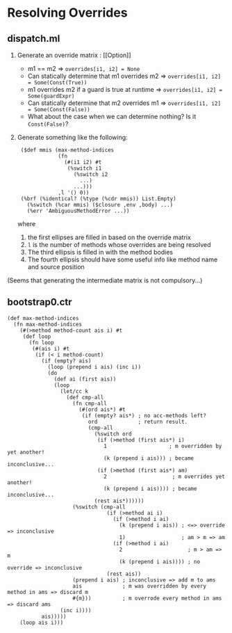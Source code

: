 # Resolving Overrides

## dispatch.ml

1. Generate an override matrix : [[Option<AST>]]
    * m1 == m2
      => `overrides[i1, i2] = None`
    * Can statically determine that m1 overrides m2
      => `overrides[i1, i2] = Some(Const(True))`
    * m1 overrides m2 if a guard is true at runtime
      => `overrides[i1, i2] = Some(guardExpr)`
    * Can statically determine that m2 overrides m1
      => `overrides[i1, i2] = Some(Const(False))`
    * What about the case when we can determine nothing? Is it `Const(False)`?
2. Generate something like the following:

        ($def mmis (max-method-indices
                    (fn
                      (#(i1 i2) #t
                       (%switch i1
                         (%switch i2
                           ...)
                         ...)))
                    ,l '() 0))
        (%brf (%identical? (%type (%cdr mmis)) List.Empty)
          (%switch (%car mmis) ($closure ,env ,body) ...)
          (%err 'AmbiguousMethodError ...))

    where

    1. the first ellipses are filled in based on the override matrix
    2. `l` is the number of methods whose overrides are being resolved
    3. The third ellipsis is filled in with the method bodies
    4. The fourth ellipsis should have some useful info like method name and
       source position

(Seems that generating the intermediate matrix is not compulsory...)

## bootstrap0.ctr

    (def max-method-indices
      (fn max-method-indices
        (#(>method method-count ais i) #t
         (def loop
           (fn loop
            (#(ais i) #t
             (if (< i method-count)
               (if (empty? ais)
                 (loop (prepend i ais) (inc i))
                 (do
                   (def ai (first ais))
                   (loop
                     (let/cc k
                       (def cmp-all
                         (fn cmp-all
                           (#(ord ais*) #t
                            (if (empty? ais*) ; no acc-methods left?
                              ord             ; return result.
                              (cmp-all
                                (%switch ord
                                 (if (>method (first ais*) i)
                                   1                    ; m overridden by yet another!
                                   (k (prepend i ais))) ; became inconclusive...
                                 (if (>method (first ais*) am)
                                   2                     ; m overrides yet another!
                                   (k (prepend i ais)))) ; became inconclusive...
                                (rest ais*))))))
                         (%switch (cmp-all
                                    (if (>method ai i)
                                      (if (>method i ai)
                                        (k (prepend i ais)) ; <=> override => inconclusive
                                        1)                  ; am > m => am
                                      (if (>method i ai)
                                        2                     ; m > am => m
                                        (k (prepend i ais)))) ; no override => inconclusive
                                    (rest ais))
                         (prepend i ais) ; inconclusive => add m to ams
                         ais             ; m was overridden by every method in ams => discard m
                         #{m}))          ; m overrode every method in ams => discard ams
                     (inc i))))
               ais)))))
        (loop ais i)))
